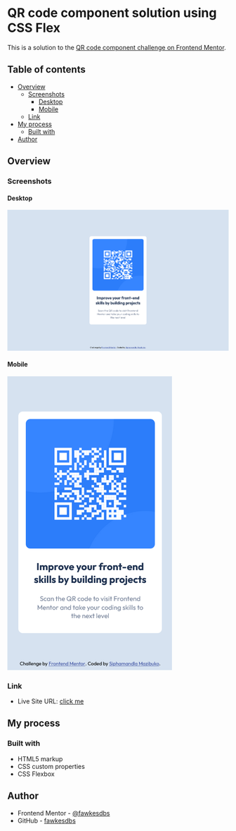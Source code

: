 # QR code component solution using CSS Flex

This is a solution to the [QR code component challenge on Frontend Mentor](https://www.frontendmentor.io/challenges/qr-code-component-iux_sIO_H).

## Table of contents

- [Overview](#overview)
  - [Screenshots](#screenshots)
    - [Desktop](#desktop)
    - [Mobile](#mobile)
  - [Link](#link)
- [My process](#my-process)
  - [Built with](#built-with)
- [Author](#author)

## Overview

### Screenshots

#### Desktop

![](./screenshots/screenshot-desktop.png)

#### Mobile

![](./screenshots/screenshot-mobile.png)

### Link

- Live Site URL: [click me](https://qr-code-component-fawkes.netlify.app)

## My process

### Built with

- HTML5 markup
- CSS custom properties
- CSS Flexbox

## Author

- Frontend Mentor - [@fawkesdbs](https://www.frontendmentor.io/profile/fawkesdbs)
- GitHub - [fawkesdbs](https://github.com/fawkesdbs)
